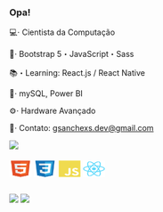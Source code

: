 ### Opa!
💻⋅ Cientista da Computação

🎨⋅ Bootstrap 5・JavaScript・Sass

📚・Learning: React.js / React Native

🎲⋅ mySQL, Power BI

⚙️⋅ Hardware Avançado

📧⋅ Contato: gsanchexs.dev@gmail.com

<div>
  <img height="160em" src="https://github-readme-stats.vercel.app/api/top-langs/?username=gsanchexs&theme=tokyonight"/>
</div>

<div style="display: inline_block"><br>
  <img align="center" alt="HTML" height="30" width="40" src="https://raw.githubusercontent.com/devicons/devicon/master/icons/html5/html5-original.svg">
  <img align="center" alt="CSS" height="30" width="40" src="https://raw.githubusercontent.com/devicons/devicon/master/icons/css3/css3-original.svg">
  <img align="center" alt="Js" height="30" width="40" src="https://raw.githubusercontent.com/devicons/devicon/master/icons/javascript/javascript-plain.svg">
  <img align="center" alt="React.js" height="30" width="40" src="https://raw.githubusercontent.com/devicons/devicon/master/icons/react/react-original.svg">
</div>

 ##
<div>
  <a target="_blank" href="https://www.instagram.com/gsanchexs/"><img src="https://img.shields.io/badge/-Instagram-%23E4405F?style=for-the-badge&logo=instagram&logoColor=white" target="_blank"></a>
  <a target="_blank" href = "mailto:gsanchexs.dev@gmail.com"><img src="https://img.shields.io/badge/-Gmail-%23333?style=for-the-badge&logo=gmail&logoColor=white" target="_blank"></a>
</div>
